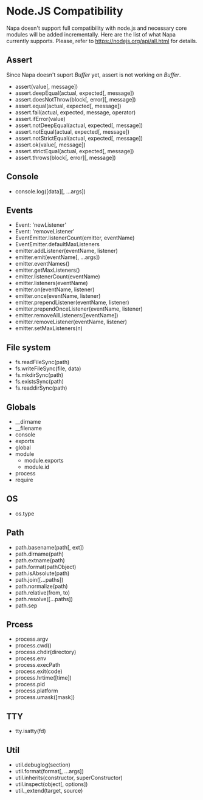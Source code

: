 # Node.JS Compatibility

Napa doesn't support full compatibility with node.js and necessary core modules will be added incrementally. Here are the list of what Napa currently supports. Please, refer to https://nodejs.org/api/all.html for details.

## Assert

Since Napa doesn't suport *Buffer* yet, assert is not working on *Buffer*.

* assert(value[, message])
* assert.deepEqual(actual, expected[, message])
* assert.doesNotThrow(block[, error][, message])
* assert.equal(actual, expected[, message])
* assert.fail(actual, expected, message, operator)
* assert.ifError(value)
* assert.notDeepEqual(actual, expected[, message])
* assert.notEqual(actual, expected[, message])
* assert.notStrictEqual(actual, expected[, message])
* assert.ok(value[, message])
* assert.strictEqual(actual, expected[, message])
* assert.throws(block[, error][, message])

## Console

* console.log([data][, ...args])

## Events

* Event: 'newListener'
* Event: 'removeListener'
* EventEmitter.listenerCount(emitter, eventName)
* EventEmitter.defaultMaxListeners
* emitter.addListener(eventName, listener)
* emitter.emit(eventName[, ...args])
* emitter.eventNames()
* emitter.getMaxListeners()
* emitter.listenerCount(eventName)
* emitter.listeners(eventName)
* emitter.on(eventName, listener)
* emitter.once(eventName, listener)
* emitter.prependListener(eventName, listener)
* emitter.prependOnceListener(eventName, listener)
* emitter.removeAllListeners([eventName])
* emitter.removeListener(eventName, listener)
* emitter.setMaxListeners(n)

## File system

* fs.readFileSync(path)
* fs.writeFileSync(file, data)
* fs.mkdirSync(path)
* fs.existsSync(path)
* fs.readdirSync(path)

## Globals

* __dirname
* __filename
* console
* exports
* global
* module
    * module.exports
    * module.id
* process
* require

## OS

* os.type

## Path

* path.basename(path[, ext])
* path.dirname(path)
* path.extname(path)
* path.format(pathObject)
* path.isAbsolute(path)
* path.join([...paths])
* path.normalize(path)
* path.relative(from, to)
* path.resolve([...paths])
* path.sep

## Prcess

* process.argv
* process.cwd()
* process.chdir(directory)
* process.env
* process.execPath
* process.exit(code)
* process.hrtime([time])
* process.pid
* process.platform
* process.umask([mask])

## TTY

* tty.isatty(fd)

## Util

* util.debuglog(section)
* util.format(format[, ...args])
* util.inherits(constructor, superConstructor)
* util.inspect(object[, options])
* util._extend(target, source)